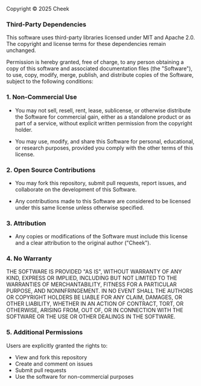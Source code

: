Copyright © 2025 Cheek


### Third-Party Dependencies
This software uses third-party libraries licensed under MIT and Apache 2.0.
The copyright and license terms for these dependencies remain unchanged.


Permission is hereby granted, free of charge, to any person obtaining a copy of this
software and associated documentation files (the "Software"), to use, copy, modify,
merge, publish, and distribute copies of the Software, subject to the following conditions:


### 1. Non-Commercial Use
- You may not sell, resell, rent, lease, sublicense, or otherwise distribute the 
Software for commercial gain, either as a standalone product or as part of a service, 
without explicit written permission from the copyright holder.

- You may use, modify, and share this Software for personal, educational, or research
purposes, provided you comply with the other terms of this license.


### 2. Open Source Contributions
- You may fork this repository, submit pull requests, report issues, and collaborate on 
the development of this Software.

- Any contributions made to this Software are considered to be licensed under this same
license unless otherwise specified.


### 3. Attribution
- Any copies or modifications of the Software must include this license and a clear 
attribution to the original author ("Cheek").

### 4. No Warranty
THE SOFTWARE IS PROVIDED "AS IS", WITHOUT WARRANTY OF ANY KIND, EXPRESS OR IMPLIED, 
INCLUDING BUT NOT LIMITED TO THE WARRANTIES OF MERCHANTABILITY, FITNESS FOR A PARTICULAR
PURPOSE, AND NONINFRINGEMENT. IN NO EVENT SHALL THE AUTHORS OR COPYRIGHT HOLDERS BE 
LIABLE FOR ANY CLAIM, DAMAGES, OR OTHER LIABILITY, WHETHER IN AN ACTION OF CONTRACT,
TORT, OR OTHERWISE, ARISING FROM, OUT OF, OR IN CONNECTION WITH THE SOFTWARE OR THE
USE OR OTHER DEALINGS IN THE SOFTWARE.


### 5. Additional Permissions
Users are explicitly granted the rights to:
- View and fork this repository
- Create and comment on issues
- Submit pull requests
- Use the software for non-commercial purposes